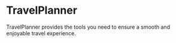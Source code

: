 # TravelPlanner
TravelPlanner provides the tools you need to ensure a smooth and enjoyable travel experience.
